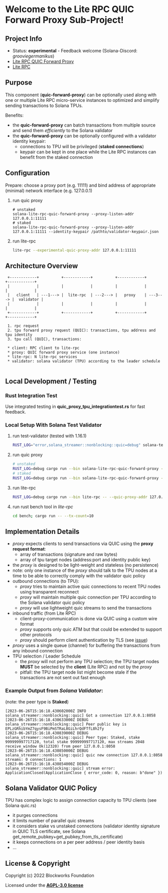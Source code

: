 
# Welcome to the Lite RPC QUIC Forward Proxy Sub-Project!


Project Info
----------------
* Status: __experimental__ - Feedback welcome (Solana-Discord: _grooviegermanikus_)
* [Lite RPC QUIC Forward Proxy](https://github.com/blockworks-foundation/lite-rpc/tree/main/quic-forward-proxy)
* [Lite RPC](https://github.com/blockworks-foundation/lite-rpc/)



Purpose
-------
This component (__quic-forward-proxy__) can be optionally used along with one or multiple Lite RPC micro-service instances to optimized and simplify sending transactions to Solana TPUs.

Benefits:
* the __quic-forward-proxy__ can batch transactions from multiple source and send them _efficiently_ to the Solana validator
* the __quic-forward-proxy__ can be optionally configured with a validator identity keypair:
  * connections to TPU will be privileged (__staked connections__)
  * keypair can be kept in one place while the Lite RPC instances can benefit from the staked connection


Configuration
---------------------
Prepare: choose a proxy port (e.g. 11111) and bind address of appropriate (minimal) network interface (e.g. 127.0.0.1)
1. run quic proxy
    ```
    # unstaked
    solana-lite-rpc-quic-forward-proxy --proxy-listen-addr 127.0.0.1:11111
    # staked
    solana-lite-rpc-quic-forward-proxy --proxy-listen-addr 127.0.0.1:11111 --identity-keypair /pathto/validator-keypair.json
    ```
2. run lite-rpc
    ```bash
    lite-rpc --experimental-quic-proxy-addr 127.0.0.1:11111
    ```

Architecture Overview
---------------------
```
 +------------+          +------------+          +------------+          +------------+
 |            |          |            |          |            |          |            |
 |   client   | ---1---> |  lite-rpc  | ---2---> |   proxy    | ---3---> |  validator |
 |            |          |            |          |            |          |            |
 +------------+          +------------+          +------------+          +------------+
 
 1. rpc request
 2. tpu forward proxy request (QUIC): transactions, tpu address and tpu identity
 3. tpu call (QUIC), transactions:
 
 * client: RPC client to lite-rpc
 * proxy: QUIC forward proxy service (one instance)
 * lite-rpc: N lite-rpc services 
 * validator: solana validator (TPU) according to the leader schedule
 
```

Local Development / Testing
---------------------------
### Rust Integration Test

Use integrated testing in __quic_proxy_tpu_integrationtest.rs__ for fast feedback.

### Local Setup With Solana Test Validator
1. run test-validator (tested with 1.16.1)
    ```bash
    RUST_LOG="error,solana_streamer::nonblocking::quic=debug" solana-test-validator --log
    ```
2. run quic proxy
    ```bash
    # unstaked
    RUST_LOG=debug cargo run --bin solana-lite-rpc-quic-forward-proxy -- --proxy-listen-addr 0.0.0.0:11111
    # staked
    RUST_LOG=debug cargo run --bin solana-lite-rpc-quic-forward-proxy -- --proxy-listen-addr 0.0.0.0:11111 --identity-keypair /pathto-test-ledger/validator-keypair.json
    ```
3. run lite-rpc
    ```bash
    RUST_LOG=debug cargo run --bin lite-rpc -- --quic-proxy-addr 127.0.0.1:11111
    ```
4. run rust bench tool in _lite-rpc_
    ```bash
    cd bench; cargo run -- --tx-count=10
    ```

Implementation Details
----------------------
* _proxy_ expects clients to send transactions via QUIC using the __proxy request format__:
  * array of transactions (signature and raw bytes)
  * array of tpu target nodes (address:port and identity public key)
* the _proxy_ is designed to be light-weight and stateless (no persistence)
* note: only one instance of the _proxy_ should talk to the TPU nodes at a time to be able to correctly comply with the validator quic policy
* outbound connections (to TPU):
  * _proxy_ tries to maintain active quic connections to recent TPU nodes using transparent reconnect
  * _proxy_ will maintain multiple quic connection per TPU according to the Solana validator quic policy
  * _proxy_ will use lightweight quic streams to send the transactions
* inbound traffic (from Lite RPC)
  * client-proxy-communication is done via QUIC using a custom wire format
  * _proxy_ supports only quic ATM but that could be extended to support other protocols
  * _proxy_ should perform client authentication by TLS (see [issue](https://github.com/blockworks-foundation/lite-rpc/issues/167))
* _proxy_ uses a single queue (channel) for buffering the transactions from any inbound connection
* TPU selection / Leader Schedule
  * the _proxy_ will not perform any TPU selection; the TPU target nodes __MUST__ be selected by the __client__ (Lite RPC) and not by the _proxy_
  * pitfall: the TPU target node list might become stale if the transactions are not sent out fast enough

### Example Output from _Solana Validator_:
(note: the peer type is __Staked__)
```
[2023-06-26T15:16:18.430602000Z INFO  solana_streamer::nonblocking::quic] Got a connection 127.0.0.1:8058
[2023-06-26T15:16:18.430633000Z DEBUG solana_streamer::nonblocking::quic] Peer public key is EPLzGRhibYmZ7qysF9BiPmSTRaL8GiLhrQdFTfL8h2fy
[2023-06-26T15:16:18.430839000Z DEBUG solana_streamer::nonblocking::quic] Peer type: Staked, stake 999999997717120, total stake 999999997717120, max streams 2048 receive_window Ok(12320) from peer 127.0.0.1:8058
[2023-06-26T15:16:18.430850000Z DEBUG solana_streamer::nonblocking::quic] quic new connection 127.0.0.1:8058 streams: 0 connections: 1
[2023-06-26T15:16:18.430854000Z DEBUG solana_streamer::nonblocking::quic] stream error: ApplicationClosed(ApplicationClose { error_code: 0, reason: b"done" })
```

Solana Validator QUIC Policy
----------------------------
TPU has complex logic to assign connection capacity to TPU clients (see Solana quic.rs)
* it purges connections
* it limits number of parallel quic streams
* it considers stake vs unstaked connections (validator identity signature in QUIC TLS certificate, see Solana get_remote_pubkey+get_pubkey_from_tls_certificate)
* it keeps connections on a per peer address / peer identity basis
* ...

## License & Copyright

Copyright (c) 2022 Blockworks Foundation

Licensed under the **[AGPL-3.0 license](/LICENSE)**


